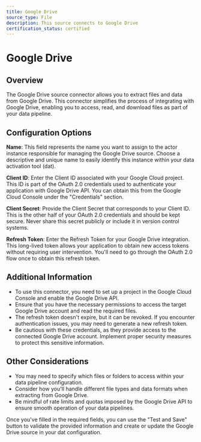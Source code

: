 ```yaml
---
title: Google Drive
source_type: File
description: This source connects to Google Drive
certification_status: certified
---
```


# Google Drive

## Overview

The Google Drive source connector allows you to extract files and data from Google Drive. This connector simplifies the process of integrating with Google Drive, enabling you to access, read, and download files as part of your data pipeline.

## Configuration Options

**Name**: This field represents the name you want to assign to the actor instance responsible for managing the Google Drive source. Choose a descriptive and unique name to easily identify this instance within your data activation tool (dat).

**Client ID**: Enter the Client ID associated with your Google Cloud project. This ID is part of the OAuth 2.0 credentials used to authenticate your application with Google Drive API. You can obtain this from the Google Cloud Console under the "Credentials" section.

**Client Secret**: Provide the Client Secret that corresponds to your Client ID. This is the other half of your OAuth 2.0 credentials and should be kept secure. Never share this secret publicly or include it in version control systems.

**Refresh Token**: Enter the Refresh Token for your Google Drive integration. This long-lived token allows your application to obtain new access tokens without requiring user intervention. You'll need to go through the OAuth 2.0 flow once to obtain this refresh token.

## Additional Information

* To use this connector, you need to set up a project in the Google Cloud Console and enable the Google Drive API.
* Ensure that you have the necessary permissions to access the target Google Drive account and read the required files.
* The refresh token doesn't expire, but it can be revoked. If you encounter authentication issues, you may need to generate a new refresh token.
* Be cautious with these credentials, as they provide access to the connected Google Drive account. Implement proper security measures to protect this sensitive information.

## Other Considerations

* You may need to specify which files or folders to access within your data pipeline configuration.
* Consider how you'll handle different file types and data formats when extracting from Google Drive.
* Be mindful of rate limits and quotas imposed by the Google Drive API to ensure smooth operation of your data pipelines.

Once you've filled in the required fields, you can use the "Test and Save" button to validate the provided information and create or update the Google Drive source in your dat configuration.
